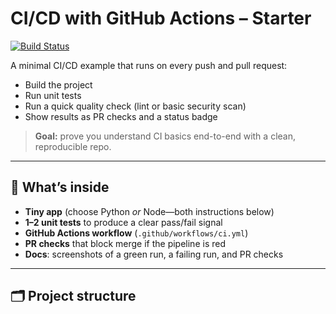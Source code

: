 # CI/CD with GitHub Actions – Starter

[![Build Status](https://github.com/<YOUR_USER>/<YOUR_REPO>/actions/workflows/ci.yml/badge.svg)](https://github.com/<YOUR_USER>/<YOUR_REPO>/actions/workflows/ci.yml)

A minimal CI/CD example that runs on every push and pull request:
- Build the project
- Run unit tests
- Run a quick quality check (lint or basic security scan)
- Show results as PR checks and a status badge

> **Goal:** prove you understand CI basics end-to-end with a clean, reproducible repo.

---

## 🔎 What’s inside

- **Tiny app** (choose Python *or* Node—both instructions below)
- **1–2 unit tests** to produce a clear pass/fail signal
- **GitHub Actions workflow** (`.github/workflows/ci.yml`)
- **PR checks** that block merge if the pipeline is red
- **Docs**: screenshots of a green run, a failing run, and PR checks

---

## 🗂 Project structure

